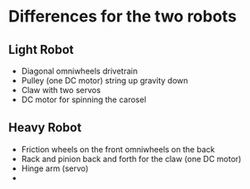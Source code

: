 # Differences for the two robots

## Light Robot 

+ Diagonal omniwheels drivetrain
+ Pulley (one  DC motor) string up gravity down
+ Claw with two servos
+ DC motor for spinning the carosel

## Heavy Robot

+ Friction wheels on the front omniwheels on the back
+ Rack and pinion back and forth for the claw (one DC motor)
+ Hinge arm (servo)
+